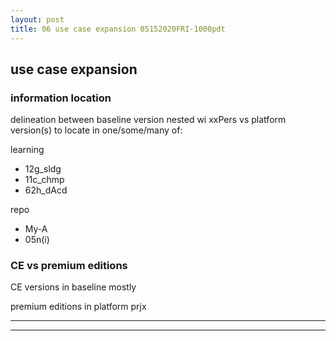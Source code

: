 ```yaml
---
layout: post
title: 06 use case expansion 05152020FRI-1000pdt
---
```


## use case expansion ##

### information location ###

delineation between baseline version nested wi xxPers vs platform version(s) to locate in one/some/many of:

learning
- 12g_sldg
- 11c_chmp
- 62h_dAcd

repo
- My-A
- 05n(i)


### CE vs premium editions ###

CE versions in baseline mostly

premium editions in platform prjx


---
---

